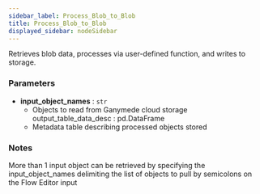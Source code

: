 ```yaml
---
sidebar_label: Process_Blob_to_Blob
title: Process_Blob_to_Blob
displayed_sidebar: nodeSidebar
---
```


Retrieves blob data, processes via user-defined function, and writes to storage.

### Parameters
- **input_object_names** : `str`
  - Objects to read from Ganymede cloud storage
output_table_data_desc : pd.DataFrame
  - Metadata table describing processed objects stored

### Notes
More than 1 input object can be retrieved by specifying the input_object_names
delimiting the list of objects to pull by semicolons on the Flow Editor input